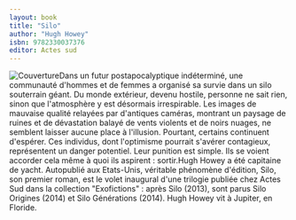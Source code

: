 ```yaml
---
layout: book
title: "Silo"
author: "Hugh Howey"
isbn: 9782330037376
editor: Actes sud
---
```


![Couverture](/img/9782330037376.jpg)Dans un futur postapocalyptique indéterminé, une communauté d'hommes et de femmes a organisé sa survie dans un silo souterrain géant. Du monde extérieur, devenu hostile, personne ne sait rien, sinon que l'atmosphère y est désormais irrespirable. Les images de mauvaise qualité relayées par d'antiques caméras, montrant un paysage de ruines et de dévastation balayé de vents violents et de noirs nuages, ne semblent laisser aucune place à l'illusion.
Pourtant, certains continuent d'espérer. Ces individus, dont l'optimisme pourrait s'avérer contagieux, représentent un danger potentiel. Leur punition est simple. Ils se voient accorder cela même à quoi ils aspirent : sortir.Hugh Howey a été capitaine de yacht. Autopublié aux Etats-Unis, véritable phénomène d'édition, Silo, son premier roman, est le volet inaugural d'une trilogie publiée chez Actes Sud dans la collection "Exofictions" : après Silo (2013), sont parus Silo Origines (2014) et Silo Générations (2014). Hugh Howey vit à Jupiter, en Floride.